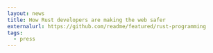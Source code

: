 ```yaml
---
layout: news
title: How Rust developers are making the web safer
externalurl: https://github.com/readme/featured/rust-programming
tags:
  - press
---
```

